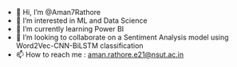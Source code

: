 - 👋 Hi, I’m @Aman7Rathore
- 👀 I’m interested in ML and Data Science
- 🌱 I’m currently learning Power BI
- 💞️ I’m looking to collaborate on a Sentiment Analysis model using Word2Vec-CNN-BiLSTM classification
- 📫 How to reach me : aman.rathore.e21@nsut.ac.in

<!---
Aman7Rathore/Aman7Rathore is a ✨ special ✨ repository because its `README.md` (this file) appears on your GitHub profile.
You can click the Preview link to take a look at your changes.
--->
